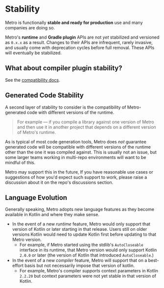 # Stability

Metro is functionally **stable and ready for production** use and many companies are doing so.

Metro's **runtime** and **Gradle plugin** APIs are not _yet_ stabilized and versioned as `0.x.x` as a result. Changes to their APIs are infrequent, rarely invasive, and usually come with deprecation cycles before full removal. These APIs will eventually be stabilized.

## What about compiler plugin stability?

See the [compatibility docs](compatibility.md).

## Generated Code Stability

A second layer of stability to consider is the compatibility of Metro-generated code with different versions of the runtime.

> For example — if you compile a library against one version of Metro and then use it in another project that depends on a different version of Metro's runtime.

As is typical of most code generation tools, Metro does _not_ guarantee generated code will be compatible with different versions of the runtime other than the one it was compiled against. This is usually not an issue, but some larger teams working in multi-repo environments will want to be mindful of this.

Metro may support this in the future, If you have reasonable use cases or suggestions of how you'd expect such support to work, please raise a discussion about it on the repo's discussions section.

## Language Evolution

Generally speaking, Metro adopts new language features as they become available in Kotlin and where they make sense.

- In the event of a new _runtime_ feature, Metro would only support that version of Kotlin or later starting in that release. Users still on older versions Kotlin would need to update Kotlin first before updating to that Metro version.
  - For example, if Metro started using the stdlib's `AutoCloseable` interface in its runtime, that Metro version would only support Kotlin `2.0.0` or later (the version of Kotlin that introduced `AutoCloseable`.)
- In the event of a new _compiler_ feature, Metro will support that on a best-effort basis but not necessarily impose that version of kotlin.
  - For example, Metro's compiler _supports_ context parameters in Kotlin `2.2.20` but context parameters were not yet stable in that version of Kotlin.